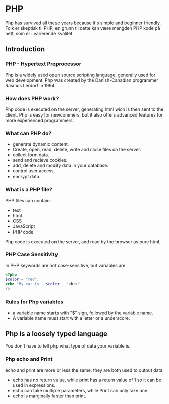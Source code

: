 # PHP

Php has survived all these years because it's simple and beginner friendly.
Folk er skeptisk til PHP, en grunn til dette kan være mengden PHP kode på nett, som er i varierende kvalitet.

## Introduction

### PHP - Hypertext Preprocessor

Php is a widely used open source scripting language, generally used for web development. Php was created by the Danish-Canadian programmer Rasmus Lerdorf in 1994.

### How does PHP work?

Php code is executed on the server, generating html wich is then sent to the client.
Php is easy for newcommers, but it also offers advanced features for more experienced programmers.

### What can PHP do?

- generate dynamic content.
- Create, open, read, delete, write and close files on the server.
- collect form data.
- send and recieve cookies.
- add, delete and modify data in your database.
- control user access.
- encrypt data.

### What is a PHP file?

PHP files can contain:

- text
- html
- CSS
- JavaScript
- PHP code

Php code is executed on the server, and read by the browser as pure html.

### PHP Case Sensitivity

In PHP keywords are not case-sensitive, but variables are.

```php
<?php
$color = "red";
echo "My car is . $color . "<br>"
?>
```
### Rules for Php variables
- a variable name starts with "$" sign, followed by the variable name.
- A variable name must start with a letter or a underscore.

## Php is a loosely typed language

You don't have to tell php what type of data your variable is.

### Php echo and Print
echo and print are more or less the same. they are both used to output data.
- echo has no return value, while print has a return value of 1 so it can be used in expressions.
- echo can take multiple parameters, while Print can only take one.
- echo is marginally faster than print.


